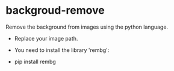 # backgroud-remove
Remove the background from images using the python language.

- Replace your image path.

- You need to install the library 'rembg':
- pip install rembg
